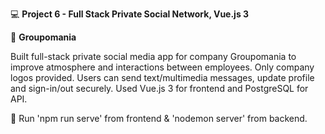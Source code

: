 :computer: **Project 6 - Full Stack Private Social Network, Vue.js 3**

:speech_balloon: **Groupomania**

Built full-stack private social media app for company Groupomania to improve atmosphere and interactions between employees. Only company logos provided. Users can send text/multimedia messages, update profile and sign-in/out securely. Used Vue.js 3 for frontend and PostgreSQL for API.

:link: Run 'npm run serve' from frontend & 'nodemon server' from backend.
